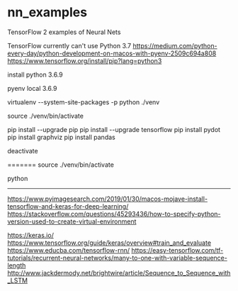 # nn_examples
TensorFlow 2 examples of Neural Nets


TensorFlow currently can't use Python 3.7
https://medium.com/python-every-day/python-development-on-macos-with-pyenv-2509c694a808
https://www.tensorflow.org/install/pip?lang=python3

install python 3.6.9

pyenv local 3.6.9

virtualenv --system-site-packages -p python ./venv

source ./venv/bin/activate

pip install --upgrade pip
pip install --upgrade tensorflow
pip install pydot
pip install graphviz
pip install pandas

deactivate

=======
source ./venv/bin/activate

python 

---------
https://www.pyimagesearch.com/2019/01/30/macos-mojave-install-tensorflow-and-keras-for-deep-learning/
https://stackoverflow.com/questions/45293436/how-to-specify-python-version-used-to-create-virtual-environment


https://keras.io/
https://www.tensorflow.org/guide/keras/overview#train_and_evaluate
https://www.educba.com/tensorflow-rnn/
https://easy-tensorflow.com/tf-tutorials/recurrent-neural-networks/many-to-one-with-variable-sequence-length
http://www.jackdermody.net/brightwire/article/Sequence_to_Sequence_with_LSTM






